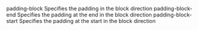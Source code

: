 padding-block
    Specifies the padding in the block direction
padding-block-end
    Specifies the padding at the end in the block direction
padding-block-start
    Specifies the padding at the start in the block direction
